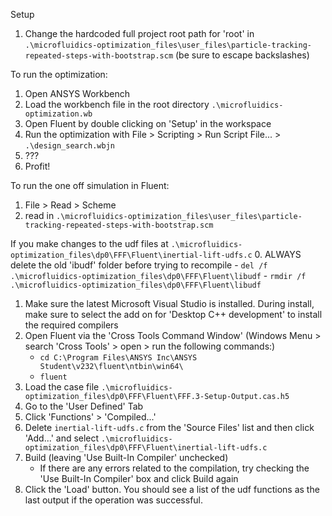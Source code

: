 Setup
1. Change the hardcoded full project root path for 'root' in `.\microfluidics-optimization_files\user_files\particle-tracking-repeated-steps-with-bootstrap.scm` (be sure to escape backslashes)

To run the optimization:
1. Open ANSYS Workbench
2. Load the workbench file in the root directory `.\microfluidics-optimization.wb`
3. Open Fluent by double clicking on 'Setup' in the workspace
3. Run the optimization with File > Scripting > Run Script File... > `.\design_search.wbjn`
4. ???
5. Profit!

To run the one off simulation in Fluent:
1. File > Read > Scheme
2. read in `.\microfluidics-optimization_files\user_files\particle-tracking-repeated-steps-with-bootstrap.scm`

If you make changes to the udf files at `.\microfluidics-optimization_files\dp0\FFF\Fluent\inertial-lift-udfs.c`
0. ALWAYS delete the old 'ibudf' folder before trying to recompile
    - `del /f .\microfluidics-optimization_files\dp0\FFF\Fluent\libudf`
    - `rmdir /f .\microfluidics-optimization_files\dp0\FFF\Fluent\libudf`
1. Make sure the latest Microsoft Visual Studio is installed. During install, make sure to select the add on for 'Desktop C++ development' to install the required compilers
2. Open Fluent via the 'Cross Tools Command Window' (Windows Menu > search 'Cross Tools' > open > run the following commands:)
    - `cd C:\Program Files\ANSYS Inc\ANSYS Student\v232\fluent\ntbin\win64\`
    - `fluent`
3. Load the case file `.\microfluidics-optimization_files\dp0\FFF\Fluent\FFF.3-Setup-Output.cas.h5`
4. Go to the 'User Defined' Tab
5. Click 'Functions' > 'Compiled...'
6. Delete `inertial-lift-udfs.c` from the 'Source Files' list and then click 'Add...' and select `.\microfluidics-optimization_files\dp0\FFF\Fluent\inertial-lift-udfs.c`
7. Build (leaving 'Use Built-In Compiler' unchecked)
   - If there are any errors related to the compilation, try checking the 'Use Built-In Compiler' box and click Build again
8. Click the 'Load' button. You should see a list of the udf functions as the last output if the operation was successful.
